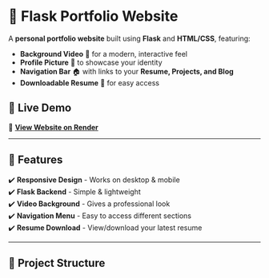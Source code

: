 # 🎨 Flask Portfolio Website

A **personal portfolio website** built using **Flask** and **HTML/CSS**, featuring:
- **Background Video** 🎥 for a modern, interactive feel
- **Profile Picture** 📸 to showcase your identity
- **Navigation Bar** 🏠 with links to your **Resume, Projects, and Blog**
- **Downloadable Resume** 📄 for easy access

## 🚀 Live Demo
🔗 **[View Website on Render]((https://flask-portfolio-ny83.onrender.com/))**

---

## 📌 Features
✔️ **Responsive Design** - Works on desktop & mobile  
✔️ **Flask Backend** - Simple & lightweight  
✔️ **Video Background** - Gives a professional look  
✔️ **Navigation Menu** - Easy to access different sections  
✔️ **Resume Download** - View/download your latest resume  

---

## 📂 Project Structure
